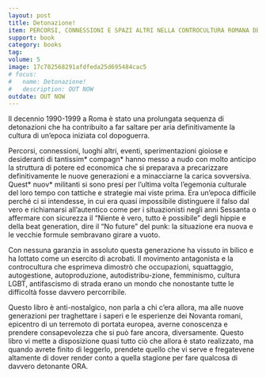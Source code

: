 ```yaml
---
layout: post
title: Detonazione! 
item: PERCORSI, CONNESSIONI E SPAZI ALTRI NELLA CONTROCULTURA ROMANA DEGLI ANNI NOVANTA
support: book
category: books
tag: 
volume: 5
image: 17c782568291afdfeda25d695484cac5
# focus:
#   name: Detonazione!
#   description: OUT NOW
outdate: OUT NOW
---
```


Il decennio 1990-1999 a Roma è stato una prolungata sequenza di detonazioni che ha contribuito a far saltare per aria definitivamente la cultura di un’epoca iniziata col dopoguerra.

Percorsi, connessioni, luoghi altri, eventi, sperimentazioni gioiose e desideranti di tantissim* compagn* hanno messo a nudo con molto anticipo la struttura di potere ed economica che si preparava a precarizzare definitivamente le nuove generazioni e a minacciarne la carica sovversiva.
Quest* nuov* militanti si sono presi per l’ultima volta l’egemonia culturale del loro tempo con tattiche e strategie mai viste prima.
Era un’epoca difficile perché ci si intendesse, in cui era quasi impossibile distinguere il falso dal vero e richiamarsi all’autentico come per i situazionisti negli anni Sessanta o affermare con sicurezza il “Niente è vero, tutto è possibile” degli hippie e della beat generation, dire il “No future” del punk: la situazione era nuova e le vecchie formule sembravano girare a vuoto.

Con nessuna garanzia in assoluto questa generazione ha vissuto in bilico e ha lottato come un esercito di acrobati. Il movimento antagonista e la controcultura che esprimeva dimostrò che occupazioni, squattaggio, autogestione, autoproduzione, autodistribu-zione, femminismo, cultura LGBT, antifascismo di strada erano un mondo che nonostante tutte le difficoltà fosse davvero percorribile.

Questo libro è anti-nostalgico, non parla a chi c’era allora, ma alle nuove generazioni per traghettare i saperi e le esperienze dei Novanta romani, epicentro di un terremoto di portata europea, averne conoscenza e prendere consapevolezza che si può fare ancora, diversamente. Questo libro vi mette a disposizione quasi tutto ciò che allora è stato realizzato, ma quando avrete finito di leggerlo, prendete quello che vi serve e fregatevene altamente di dover render conto a quella stagione per fare qualcosa di davvero detonante ORA.
